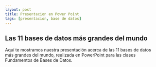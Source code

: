 ```yaml
---
layout: post
title: Presentacion en Power Point
tags: [presentacion, base de datos]
---
```

## Las 11 bases de datos más grandes del mundo<br>
Aquí te mostramos nuestra presentación acerca de las 11 bases de datos más grandes del mundo, realizada en PowerPoint para las clases Fundamentos de Bases de Datos.
